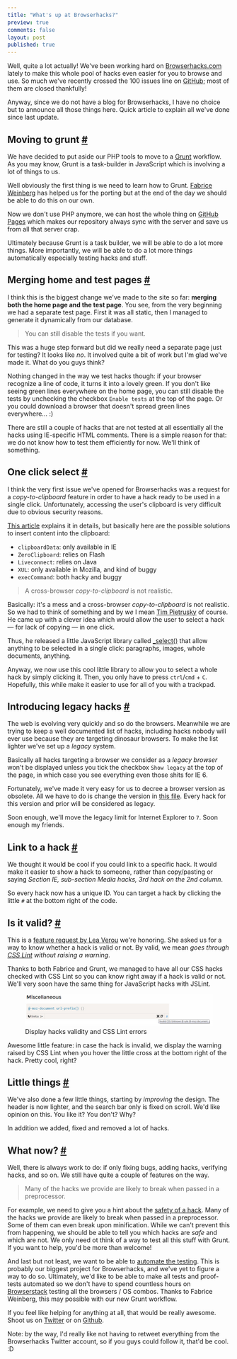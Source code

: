 ```yaml
---
title: "What's up at Browserhacks?"
preview: true
comments: false
layout: post
published: true
---
```


<section>
<p>Well, quite a lot actually! We've been working hard on <a href="http://browserhacks.com">Browserhacks.com</a> lately to make this whole pool of hacks even easier for you to browse and use. So much we've recently crossed the 100 issues line on <a href="http://github.com/4ae9b8/browserhacks/">GitHub</a>; most of them are closed thankfully!</p>
<p>Anyway, since we do not have a blog for Browserhacks, I have no choice but to announce all those things here. Quick article to explain all we've done since last update.</p>
</section>
<section id="grunt">
<h2>Moving to grunt <a href="#grunt">#</a></h2>
<p>We have decided to put aside our PHP tools to move to a <a href="http://gruntjs.com">Grunt</a> workflow. As you may know, Grunt is  a task-builder in JavaScript which is involving a lot of things to us.</p>
<p>Well obviously the first thing is we need to learn how to Grunt. <a href="http://blog.weinberg.me/">Fabrice Weinberg</a> has helped us for the porting but at the end of the day we should be able to do this on our own.</p>
<p>Now we don't use PHP anymore, we can host the whole thing on <a href="http://pages.github.com/">GitHub Pages</a> which makes our repository always sync with the server and save us from all that server crap.</p>
<p>Ultimately because Grunt is a task builder, we will be able to do a lot more things. More importantly, we will be able to do a lot more things automatically especially testing hacks and stuff.</p>
</section>
<section id="merging-pages">
<h2>Merging home and test pages <a href="#merging-pages">#</a></h2>
<p>I think this is the biggest change we've made to the site so far: <strong>merging both the home page and the test page</strong>. You see, from the very beginning we had a separate test page. First it was all static, then I managed to generate it dynamically from our database.</p>
<blockquote class="pull-quote--right">You can still disable the tests if you want.</blockquote>
<p>This was a huge step forward but did we really need a separate page just for testing? It looks like <em>no</em>. It involved quite a bit of work but I'm glad we've made it. What do you guys think?</p>
<p>Nothing changed in the way we test hacks though: if your browser recognize a line of code, it turns it into a lovely green. If you don't like seeing green lines everywhere on the home page, you can still disable the tests by unchecking the checkbox <code>Enable tests</code> at the top of the page. Or you could download a browser that doesn't spread green lines everywhere... :)</p>
<p>There are still a couple of hacks that are not tested at all essentially all the hacks using IE-specific HTML comments. There is a simple reason for that: we do not know how to test them efficiently for now. We'll think of something.</p>
</section>
<section id="click-to-select">
<h2>One click select <a href="#click-to-select">#</a></h2>
<p>I think the very first issue we've opened for Browserhacks was a request for a <em>copy-to-clipboard</em> feature in order to have a hack ready to be used in a single click. Unfortunately, accessing the user's clipboard is very difficult due to obvious security reasons.</p>
<p><a href="http://brooknovak.wordpress.com/2009/07/28/accessing-the-system-clipboard-with-javascript/">This article</a> explains it in details, but basically here are the possible solutions to insert content into the clipboard:</p>
<ul>
<li><code>clipboardData</code>: only available in IE</li>
<li><code>ZeroClipboard</code>: relies on Flash</li>
<li><code>Liveconnect</code>: relies on Java</li>
<li><code>XUL</code>: only available in Mozilla, and kind of buggy</li>
<li><code>execCommand</code>: both hacky and buggy</li>
</ul>
<blockquote class="pull-quote--right">A cross-browser <em>copy-to-clipboard</em> is not realistic.</blockquote>
<p>Basically: it's a mess and a cross-browser <em>copy-to-clipboard</em> is not realistic. So we had to think of something and by <em>we</em> I mean <a href="http://timpietrusky.com">Tim Pietrusky</a> of course. He came up with a clever idea which would allow the user to select a hack &mdash; for lack of copying &mdash; in one click.</p>
<p>Thus, he released a little JavaScript library called <a href="http://timpietrusky.com/_select/">_select()</a> that allow anything to be selected in a single click: paragraphs, images, whole documents, anything.</p>
<p>Anyway, we now use this cool little library to allow you to select a whole hack by simply clicking it. Then, you only have to press <code>ctrl</code>/<code>cmd</code> + <code>C</code>. Hopefully, this while make it easier to use for all of you with a trackpad.</p>
</section>
<section id="legacy-hacks">
<h2>Introducing legacy hacks <a href="#legacy-hacks">#</a></h2>
<p>The web is evolving very quickly and so do the browsers. Meanwhile we are trying to keep a well documented list of hacks, including hacks nobody will ever use because they are targeting dinosaur browsers. To make the list lighter we've set up a <em>legacy</em> system.</p>
<p>Basically all hacks targeting a browser we consider as a <em>legacy browser</em> won't be displayed unless you tick the checkbox <code>Show legacy</code> at the top of the page, in which case you see everything even those shits for IE 6.</p>
<p>Fortunately, we've made it very easy for us to decree a browser version as obsolete. All we have to do is change the version in <a href="https://github.com/4ae9b8/browserhacks/blob/master/code/db_browsers.php">this file</a>. Every hack for this version and prior will be considered as legacy.</p>
<p>Soon enough, we'll move the legacy limit for Internet Explorer to <code>7</code>. Soon enough my friends.</p>
</section>
<section id="link-to">
<h2>Link to a hack <a href="#link-to">#</a></h2>
<p>We thought it would be cool if you could link to a specific hack. It would make it easier to show a hack to someone, rather than copy/pasting or saying <em>Section IE, sub-section Media hacks, 3rd hack on the 2nd column</em>.</p>
<p>So every hack now has a unique ID. You can target a hack by clicking the little <code>#</code> at the bottom right of the code.</p>
</section>
<section id="hack-safety">
<h2>Is it valid? <a href="#hack-safety">#</a></h2>
<p>This is a <a href="https://github.com/4ae9b8/browserhacks/issues/96">feature request by Lea Verou</a> we're honoring. She asked us for a way to know whether a hack is valid or not. By valid, we mean <em>goes through <a href="http://csslint.net/">CSS Lint</a> without raising a warning</em>.</p>
<p>Thanks to both Fabrice and Grunt, we managed to have all our CSS hacks checked with CSS Lint so you can know right away if a hack is valid or not. We'll very soon have the same thing for JavaScript hacks with JSLint.</p>
<figure class="figure">
<img src="/images/whats-up-at-browserhacks__validity.jpg" alt="">
<figcaption>Display hacks validity and CSS Lint errors</figcaption>
</figure>
<p>Awesome little feature: in case the hack is invalid, we display the warning raised by CSS Lint when you hover the little cross at the bottom right of the hack. Pretty cool, right? </p>
</section>
<section id="little-things">
<h2>Little things <a href="#little-things">#</a></h2>
<p>We've also done a few little things, starting by <em>improving</em> the design. The header is now lighter, and the search bar only is fixed on scroll. We'd like opinion on this. You like it? You don't? Why?</p>
<p>In addition we added, fixed and removed a lot of hacks.</p>
</section>
<section id="what-now">
<h2>What now? <a href="#what-now">#</a></h2>
<p>Well, there is always work to do: if only fixing bugs, adding hacks, verifying hacks, and so on. We still have quite a couple of features on the way.</p>
<blockquote class="pull-quote--right">Many of the hacks we provide are likely to break when passed in a preprocessor.</blockquote>
<p>For example, we need to give you a hint about the <a href="https://github.com/4ae9b8/browserhacks/issues/96">safety of a hack</a>. Many of the hacks we provide are likely to break when passed in a preprocessor. Some of them can even break upon minification. While we can't prevent this from happening, we should be able to tell you which hacks are <em>safe</em> and which are not. We only need ot think of a way to test all this stuff with Grunt. If you want to help, you'd be more than welcome!</p>
<p>And last but not least, we want to be able to <a href="https://github.com/4ae9b8/browserhacks/issues/88">automate the testing</a>. This is probably our biggest project for Browserhacks, and we've yet to figure a way to do so. Ultimately, we'd like to be able to make all tests and proof-tests automated so we don't have to spend countless hours on <a href="http://browserstack.com">Browserstack</a> testing all the browsers / OS combos. Thanks to Fabrice Weinberg, this may possible with our new Grunt workflow.</p>
<p>If you feel like helping for anything at all, that would be really awesome. Shoot us on <a href="http://twitter.com/browserhacks">Twitter</a> or on <a href="https://github.com/4ae9b8/browserhacks/">Github</a>.</p> 
<p class="note">Note: by the way, I'd really like not having to retweet everything from the Browserhacks Twitter account, so if you guys could follow it, that'd be cool. :D</p>
</section>